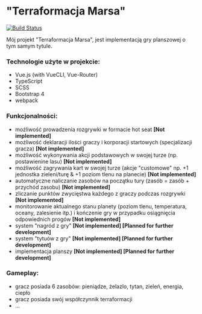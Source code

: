 # "Terraformacja Marsa"

[![Build Status](https://travis-ci.com/Ventrae/TerraformacjaMarsa.svg?branch=master)](https://travis-ci.com/Ventrae/TerraformacjaMarsa.svg?branch=master)

Mój projekt "Terraformacja Marsa", jest implementacją gry planszowej o tym samym tytule.


### Technologie użyte w projekcie:
 - Vue.js (with VueCLI, Vue-Router)
 - TypeScript
 - SCSS
 - Bootstrap 4
 - webpack

### Funkcjonalności:
 - możliwość prowadzenia rozgrywki w formacie hot seat
  **[Not implemented]**
 - możliwość deklaracji ilości graczy i korporacji startowych (specjalizacji gracza)
  **[Not implemented]**
 - możliwość wykonywania akcji podstawowych w swojej turze (np. postawienine lasu)
  **[Not implemented]**
 - możliwość zagrywania kart w swojej turze (akcje "customowe" np. +1 jednostka zieleni/turę & +1 poziom tlenu na planecie)
  **[Not implemented]**
 - automatyczne naliczanie zasobów na początku tury (zasób = zasób + przychód zasobu)
  **[Not implemented]**
 - zliczanie punktów zwycięstwa każdego z graczy podczas rozgrywki
  **[Not implemented]**
 - monitorowanie aktualnego stanu planety (poziom tlenu, temperatura, oceany, zalesienie itp.) i kończenie gry w przypadku osiągnięcia odpowiednich progów
  **[Not implemented]**
 - system "nagród z gry"
  **[Not implemented] [Planned for further development]**
 - system "tytuów z gry"
  **[Not implemented] [Planned for further development]**
 - implementacja planszy
  **[Not implemented] [Planned for further development]**

### Gameplay:
- gracz posiada 6 zasobów: pieniądze, żelazlo, tytan, zieleń, energia, ciepło
- gracz posiada swój współczynnik terraformacji
- ...

